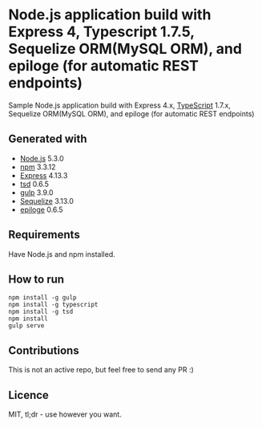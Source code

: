# Node.js application build with Express 4, Typescript 1.7.5, Sequelize ORM(MySQL ORM), and epiloge (for automatic REST endpoints)

Sample Node.js application build with Express 4.x, [TypeScript](http://www.typescriptlang.org) 1.7.x, Sequelize ORM(MySQL ORM), and epiloge (for automatic REST endpoints)

Generated with
--------------
- [Node.js](https://nodejs.org) 5.3.0
- [npm](https://www.npmjs.com) 3.3.12
- [Express](http://expressjs.com) 4.13.3
- [tsd](http://definitelytyped.org/tsd/) 0.6.5
- [gulp](http://gulpjs.com/) 3.9.0
- [Sequelize](http://docs.sequelizejs.com/en/latest/) 3.13.0
- [epiloge](https://github.com/dchester/epilogue/) 0.6.5

Requirements
------------
Have Node.js and npm installed.

How to run
----------
```
npm install -g gulp
npm install -g typescript
npm install -g tsd
npm install
gulp serve
```

Contributions
-------------
This is not an active repo, but feel free to send any PR :)

Licence
-------
MIT, tl;dr - use however you want.